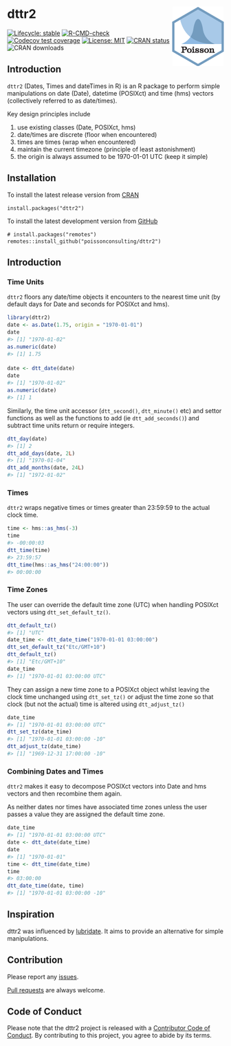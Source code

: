 
<!-- README.md is generated from README.Rmd. Please edit that file -->

# dttr2 <img src="man/figures/logo.png" style="float: right;" />

<!-- badges: start -->

[![Lifecycle:
stable](https://img.shields.io/badge/lifecycle-stable-brightgreen.svg)](https://lifecycle.r-lib.org/articles/stages.html#stable)
[![R-CMD-check](https://github.com/poissonconsulting/dttr2/actions/workflows/R-CMD-check.yaml/badge.svg)](https://github.com/poissonconsulting/dttr2/actions/workflows/R-CMD-check.yaml)
[![Codecov test
coverage](https://codecov.io/gh/poissonconsulting/dttr2/graph/badge.svg)](https://app.codecov.io/gh/poissonconsulting/dttr2)
[![License:
MIT](https://img.shields.io/badge/License-MIT-green.svg)](https://opensource.org/license/MIT)
[![CRAN
status](https://www.r-pkg.org/badges/version/dttr2)](https://cran.r-project.org/package=dttr2)
![CRAN downloads](http://cranlogs.r-pkg.org/badges/dttr2)
<!-- badges: end -->

## Introduction

`dttr2` (Dates, Times and dateTimes in R) is an R package to perform
simple manipulations on date (Date), datetime (POSIXct) and time (hms)
vectors (collectively referred to as date/times).

Key design principles include

1.  use existing classes (Date, POSIXct, hms)
2.  date/times are discrete (floor when encountered)
3.  times are times (wrap when encountered)
4.  maintain the current timezone (principle of least astonishment)
5.  the origin is always assumed to be 1970-01-01 UTC (keep it simple)

## Installation

To install the latest release version from
[CRAN](https://cran.r-project.org/package=dttr2)

    install.packages("dttr2")

To install the latest development version from
[GitHub](https://github.com/poissonconsulting/dttr2)

    # install.packages("remotes")
    remotes::install_github("poissonconsulting/dttr2")

## Introduction

### Time Units

`dttr2` floors any date/time objects it encounters to the nearest time
unit (by default days for Date and seconds for POSIXct and hms).

``` r
library(dttr2)
date <- as.Date(1.75, origin = "1970-01-01")
date
#> [1] "1970-01-02"
as.numeric(date)
#> [1] 1.75

date <- dtt_date(date)
date
#> [1] "1970-01-02"
as.numeric(date)
#> [1] 1
```

Similarly, the time unit accessor (`dtt_second()`, `dtt_minute()` etc)
and settor functions as well as the functions to add (ie
`dtt_add_seconds()`) and subtract time units return or require integers.

``` r
dtt_day(date)
#> [1] 2
dtt_add_days(date, 2L)
#> [1] "1970-01-04"
dtt_add_months(date, 24L)
#> [1] "1972-01-02"
```

### Times

`dttr2` wraps negative times or times greater than 23:59:59 to the
actual clock time.

``` r
time <- hms::as_hms(-3)
time
#> -00:00:03
dtt_time(time)
#> 23:59:57
dtt_time(hms::as_hms("24:00:00"))
#> 00:00:00
```

### Time Zones

The user can override the default time zone (UTC) when handling POSIXct
vectors using `dtt_set_default_tz()`.

``` r
dtt_default_tz()
#> [1] "UTC"
date_time <- dtt_date_time("1970-01-01 03:00:00")
dtt_set_default_tz("Etc/GMT+10")
dtt_default_tz()
#> [1] "Etc/GMT+10"
date_time
#> [1] "1970-01-01 03:00:00 UTC"
```

They can assign a new time zone to a POSIXct object whilst leaving the
clock time unchanged using `dtt_set_tz()` or adjust the time zone so
that clock (but not the actual) time is altered using `dtt_adjust_tz()`

``` r
date_time
#> [1] "1970-01-01 03:00:00 UTC"
dtt_set_tz(date_time)
#> [1] "1970-01-01 03:00:00 -10"
dtt_adjust_tz(date_time)
#> [1] "1969-12-31 17:00:00 -10"
```

### Combining Dates and Times

`dttr2` makes it easy to decompose POSIXct vectors into Date and hms
vectors and then recombine them again.

As neither dates nor times have associated time zones unless the user
passes a value they are assigned the default time zone.

``` r
date_time
#> [1] "1970-01-01 03:00:00 UTC"
date <- dtt_date(date_time)
date
#> [1] "1970-01-01"
time <- dtt_time(date_time)
time
#> 03:00:00
dtt_date_time(date, time)
#> [1] "1970-01-01 03:00:00 -10"
```

## Inspiration

dttr2 was influenced by [lubridate](https://lubridate.tidyverse.org). It
aims to provide an alternative for simple manipulations.

## Contribution

Please report any
[issues](https://github.com/poissonconsulting/dttr2/issues).

[Pull requests](https://github.com/poissonconsulting/dttr2/pulls) are
always welcome.

## Code of Conduct

Please note that the dttr2 project is released with a [Contributor Code
of
Conduct](https://contributor-covenant.org/version/2/0/CODE_OF_CONDUCT.html).
By contributing to this project, you agree to abide by its terms.
